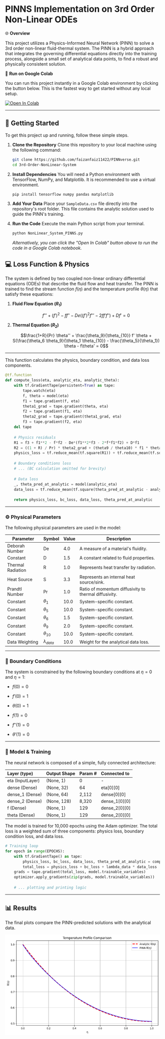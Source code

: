 # PINNS Implementation on 3rd Order Non-Linear ODEs

🌐 **Overview**

This project utilizes a Physics-Informed Neural Network (PINN) to solve a 3rd order non-linear fluid-thermal system. The PINN is a hybrid approach that integrates the governing differential equations directly into the training process, alongside a small set of analytical data points, to find a robust and physically consistent solution.

🚀 **Run on Google Colab**

You can run this project instantly in a Google Colab environment by clicking the button below. This is the fastest way to get started without any local setup.

[![Open In Colab](https://colab.research.google.com/assets/colab-badge.svg)](https://colab.research.google.com/github/YOUR_REPO_LINK_HERE)

---
## 🚀 Getting Started

To get this project up and running, follow these simple steps.

1.  **Clone the Repository**
    Clone this repository to your local machine using the following command:
    ```bash
    git clone https://github.com/faizanfaiz11422/PINNverse.git
    cd 3rd-Order-NonLinear-System
    ```
2.  **Install Dependencies**
    You will need a Python environment with TensorFlow, NumPy, and Matplotlib. It is recommended to use a virtual environment.
    ```bash
    pip install tensorflow numpy pandas matplotlib
    ```    
3.  **Add Your Data**
    Place your `SampleData.csv` file directly into the repository's root folder. This file contains the analytic solution used to guide the PINN's training.

4.  **Run the Code**
    Execute the main Python script from your terminal.
    ```bash
    python NonLinear_System_PINNS.py
    ```
    *Alternatively, you can click the "Open In Colab" button above to run the code in a Google Colab notebook.*

## 💻 **Loss Function & Physics**

The system is defined by two coupled non-linear ordinary differential equations (ODEs) that describe the fluid flow and heat transfer. The PINN is trained to find the stream function $f(\eta)$ and the temperature profile $\theta(\eta)$ that satisfy these equations:

1. **Fluid Flow Equation ($R_1$)**

   $$f''' + (f')^2 - ff'' - De((f')^2f''' - 2ff'f'') + Df' = 0$$

2. **Thermal Equation ($R_2$)**

   $$\frac{1+R}{Pr} \theta'' + \frac{\theta_9}{\theta_{10}} f' \theta + S(\frac{\theta_6 \theta_9}{\theta_1 \theta_{10}} - \frac{\theta_5}{\theta_1}) \theta - f\theta' = 0$$

---
This function calculates the physics, boundary condition, and data loss components.

```python
@tf.function
def compute_loss(eta, analytic_eta, analytic_theta):
    with tf.GradientTape(persistent=True) as tape:
        tape.watch(eta)
        f, theta = model(eta)
        f1 = tape.gradient(f, eta)
        theta1_grad = tape.gradient(theta, eta)
        f2 = tape.gradient(f1, eta)
        theta2_grad = tape.gradient(theta1_grad, eta)
        f3 = tape.gradient(f2, eta)
    del tape

    # Physics residuals
    R1 = f3 + f1**2 - f*f2 - De*(f1**2*f3 - 2*f*f1*f2) + D*f1
    R2 = ((1 + R) / Pr) * theta2_grad + (theta9 / theta10) * f1 * theta + S * ((theta6 * theta9) / (theta1 * theta10) - (theta5 / theta1)) * theta - f * theta1_grad
    physics_loss = tf.reduce_mean(tf.square(R1)) + tf.reduce_mean(tf.square(R2))

    # Boundary conditions loss
    # ... (BC calculation omitted for brevity)

    # Data loss
    _, theta_pred_at_analytic = model(analytic_eta)
    data_loss = tf.reduce_mean(tf.square(theta_pred_at_analytic - analytic_theta))

    return physics_loss, bc_loss, data_loss, theta_pred_at_analytic

```

---

### ⚙️ **Physical Parameters**

The following physical parameters are used in the model:

| Parameter | Symbol | Value | Description |
 | ----- | ----- | ----- | ----- |
| Deborah Number | De | 4.0 | A measure of a material's fluidity. |
| Constant | D | 1.5 | A constant related to fluid properties. |
| Thermal Radiation | R | 1.0 | Represents heat transfer by radiation. |
| Heat Source | S | 3.3 | Represents an internal heat source/sink. |
| Prandtl Number | Pr | 1.0 | Ratio of momentum diffusivity to thermal diffusivity. |
| Constant | $\theta_1$ | 10.0 | System-specific constant. |
| Constant | $\theta_5$ | 10.0 | System-specific constant. |
| Constant | $\theta_6$ | 1.5 | System-specific constant. |
| Constant | $\theta_9$ | 2.0 | System-specific constant. |
| Constant | $\theta_{10}$ | 10.0 | System-specific constant. |
| Data Weighting | $\lambda_{data}$ | 10.0 | Weight for the analytical data loss. |

---

### 🚧 **Boundary Conditions**

The system is constrained by the following boundary conditions at $\eta=0$ and $\eta=1$:

* $f(0)=0$

* $f'(0)=1$

* $\theta(0)=1$

* $f(1)=0$

* $f''(1)=0$

* $\theta'(1)=0$

---

### 🧠 **Model & Training**

The neural network is composed of a simple, fully connected architecture:

| Layer (type) | Output Shape | Param # | Connected to |
|:---|:---|:---|:---|
| eta (InputLayer) | (None, 1) | 0 | - |
| dense (Dense) | (None, 32) | 64 | eta[0][0] |
| dense_1 (Dense) | (None, 64) | 2,112 | dense[0][0] |
| dense_2 (Dense) | (None, 128) | 8,320 | dense_1[0][0] |
| f (Dense) | (None, 1) | 129 | dense_2[0][0] |
| theta (Dense) | (None, 1) | 129 | dense_2[0][0] |

The model is trained for 10,000 epochs using the Adam optimizer. The total loss is a weighted sum of three components: physics loss, boundary condition loss, and data loss.

```python
# Training loop
for epoch in range(EPOCHS):
    with tf.GradientTape() as tape:
        physics_loss, bc_loss, data_loss, theta_pred_at_analytic = compute_loss(train_eta, analytic_eta, analytic_theta)
        total_loss = physics_loss + bc_loss + lambda_data * data_loss
    grads = tape.gradient(total_loss, model.trainable_variables)
    optimizer.apply_gradients(zip(grads, model.trainable_variables))
    
    # ... plotting and printing logic

```

---

## 📊 **Results**

The final plots compare the PINN-predicted solutions with the analytical data.

![Alt text](https://github.com/faizanfaiz11422/PINNverse/blob/776e498deba4a77f05abd7a48e8ca4c7ef87f241/3rd-Order-NonLinear-System/Result.png)

